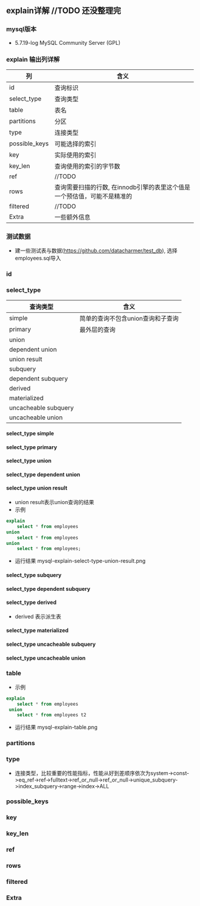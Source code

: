 ## explain详解 //TODO 还没整理完
### mysql版本
- 5.7.19-log MySQL Community Server (GPL)

### explain 输出列详解
列      | 含义
----------| -------------
id            | 查询标识
select_type   | 查询类型
table         | 表名
partitions    | 分区
type          | 连接类型
possible_keys | 可能选择的索引
key           | 实际使用的索引
key_len       | 查询使用的索引的字节数
ref           | //TODO
rows          | 查询需要扫描的行数, 在innodb引擎的表里这个值是一个预估值，可能不是精准的
filtered      | //TODO
Extra         | 一些额外信息


### 测试数据
- 建一些测试表与数据(https://github.com/datacharmer/test_db), 选择employees.sql导入


### id

### select_type
查询类型     | 含义
----------| -------------
simple |  简单的查询不包含union查询和子查询
primary|  最外层的查询
union | 
dependent union| 
union result| 
subquery| 
dependent subquery| 
derived|
materialized|
uncacheable subquery|
uncacheable union| 

#### select_type simple

#### select_type primary

#### select_type union


#### select_type dependent union

#### select_type union result
- union result表示union查询的结果
- 示例
```sql
explain 
	select * from employees
union 
	select * from employees 
union 
	select * from employees;
```
- 运行结果
mysql-explain-select-type-union-result.png


#### select_type subquery

#### select_type dependent subquery

#### select_type derived 
- derived 表示派生表

#### select_type materialized 

#### select_type uncacheable subquery

#### select_type uncacheable union


### table

- 示例
```sql
explain 
    select * from employees 
 union 
    select * from employees t2
```
- 运行结果
mysql-explain-table.png

### partitions

### type
- 连接类型，比较重要的性能指标，性能从好到差顺序依次为system->const->eq_ref->ref->fulltext->ref_or_null->ref_or_null->unique_subquery->index_subquery->range->index->ALL

### possible_keys

### key

### key_len

### ref

### rows

### filtered

### Extra


